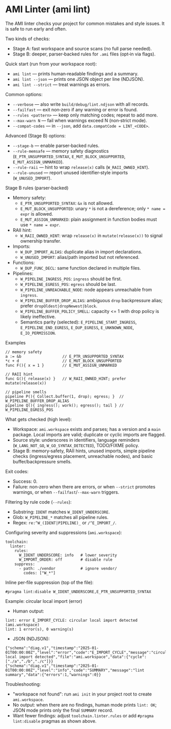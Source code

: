 # AMI Linter (ami lint)

The AMI linter checks your project for common mistakes and style issues. It is safe to run early and often.

Two kinds of checks:
- Stage A: fast workspace and source scans (no full parse needed).
- Stage B: deeper, parser‑backed rules for `.ami` files (opt‑in via flags).

Quick start (run from your workspace root):
- `ami lint` — prints human‑readable findings and a summary.
- `ami lint --json` — prints one JSON object per line (NDJSON).
- `ami lint --strict` — treat warnings as errors.

Common options:
- `--verbose` — also write `build/debug/lint.ndjson` with all records.
- `--failfast` — exit non‑zero if any warning or error is found.
- `--rules <pattern>` — keep only matching codes; repeat to add more.
- `--max-warn N` — fail when warnings exceed N (non‑strict mode).
- `--compat-codes` — in `--json`, add `data.compatCode = LINT_<CODE>`.

Advanced (Stage B) options:
- `--stage-b` — enable parser‑backed rules.
- `--rule-memsafe` — memory safety diagnostics (`E_PTR_UNSUPPORTED_SYNTAX`, `E_MUT_BLOCK_UNSUPPORTED`,
  `E_MUT_ASSIGN_UNMARKED`).
- `--rule-raii` — hint to wrap `release(x)` calls (`W_RAII_OWNED_HINT`).
- `--rule-unused` — report unused identifier‑style imports (`W_UNUSED_IMPORT`).

Stage B rules (parser‑backed)

- Memory safety:
  - `E_PTR_UNSUPPORTED_SYNTAX`: `&x` is not allowed.
  - `E_MUT_BLOCK_UNSUPPORTED`: unary `*` is not a dereference; only `* name = expr` is allowed.
  - `E_MUT_ASSIGN_UNMARKED`: plain assignment in function bodies must use `* name = expr`.
- RAII hint:
  - `W_RAII_OWNED_HINT`: wrap `release(x)` in `mutate(release(x))` to signal ownership transfer.
- Imports:
  - `W_DUP_IMPORT_ALIAS`: duplicate alias in import declarations.
  - `W_UNUSED_IMPORT`: alias/path imported but not referenced.
- Functions:
  - `W_DUP_FUNC_DECL`: same function declared in multiple files.
- Pipelines:
  - `W_PIPELINE_INGRESS_POS`: `ingress` should be first.
  - `W_PIPELINE_EGRESS_POS`: `egress` should be last.
  - `W_PIPELINE_UNREACHABLE_NODE`: node appears unreachable from `ingress`.
  - `W_PIPELINE_BUFFER_DROP_ALIAS`: ambiguous `drop` backpressure alias; prefer `dropOldest|dropNewest|block`.
  - `W_PIPELINE_BUFFER_POLICY_SMELL`: capacity <= 1 with drop policy is likely ineffective.
  - Semantics parity (selected): `E_PIPELINE_START_INGRESS`, `E_PIPELINE_END_EGRESS`, `E_DUP_EGRESS`, `E_UNKNOWN_NODE`,
    `E_IO_PERMISSION`.

Examples

```
// memory safety
a := &b                  // E_PTR_UNSUPPORTED_SYNTAX
*c + d                   // E_MUT_BLOCK_UNSUPPORTED
func F(){ x = 1 }        // E_MUT_ASSIGN_UNMARKED

// RAII hint
func G(){ release(x) }   // W_RAII_OWNED_HINT; prefer mutate(release(x))

// pipeline smells
pipeline P(){ Collect.buffer(1, drop); egress; }  // W_PIPELINE_BUFFER_DROP_ALIAS
pipeline Q(){ ingress(); work(); egress(); tail } // W_PIPELINE_EGRESS_POS
```

What gets checked (high level):
- Workspace: `ami.workspace` exists and parses; has a version and a `main` package. Local imports are valid; duplicate
  or cyclic imports are flagged.
- Source style: underscores in identifiers, language reminders (`W_LANG_NOT_GO`, `W_GO_SYNTAX_DETECTED`), TODO/FIXME
  policy.
- Stage B: memory‑safety, RAII hints, unused imports, simple pipeline checks (ingress/egress placement, unreachable
  nodes), and basic buffer/backpressure smells.

Exit codes:
- Success: 0.
- Failure: non‑zero when there are errors, or when `--strict` promotes warnings, or when `--failfast`/`--max-warn`
  triggers.

Filtering by rule code (`--rules`):
- Substring: `IDENT` matches `W_IDENT_UNDERSCORE`.
- Glob: `W_PIPELINE_*` matches all pipeline rules.
- Regex: `re:^W_(IDENT|PIPELINE)_` or `/^E_IMPORT_/`.

Configuring severity and suppressions (`ami.workspace`):

```
toolchain:
  linter:
    rules:
      W_IDENT_UNDERSCORE: info   # lower severity
      W_IMPORT_ORDER: off        # disable rule
    suppress:
      - path: ./vendor           # ignore vendor/
        codes: ["W_*"]
```

Inline per‑file suppression (top of the file):

```
#pragma lint:disable W_IDENT_UNDERSCORE,E_PTR_UNSUPPORTED_SYNTAX
```

Example: circular local import (error)

- Human output:

```
lint: error E_IMPORT_CYCLE: circular local import detected (ami.workspace)
lint: 1 error(s), 0 warning(s)
```

- JSON (NDJSON):

```
{"schema":"diag.v1","timestamp":"2025-01-01T00:00:00Z","level":"error","code":"E_IMPORT_CYCLE","message":"circular local import detected","file":"ami.workspace","data":{"cycle":["./a","./b","./c"]}}
{"schema":"diag.v1","timestamp":"2025-01-01T00:00:00Z","level":"info","code":"SUMMARY","message":"lint summary","data":{"errors":1,"warnings":0}}
```

Troubleshooting:
- "workspace not found": run `ami init` in your project root to create `ami.workspace`.
- No output: when there are no findings, human mode prints `lint: OK`; JSON mode prints only the final `SUMMARY` record.
- Want fewer findings: adjust `toolchain.linter.rules` or add `#pragma lint:disable` pragmas as shown above.

